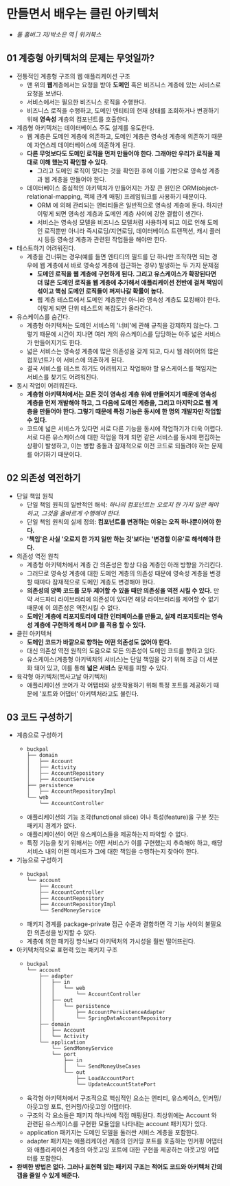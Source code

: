 # 만들면서 배우는 클린 아키텍처
- *톰 홈버그 저/박소은 역 | 위키북스*

## 01 계층형 아키텍처의 문제는 무엇일까?

- 전통적인 계층형 구조의 웹 애플리케이션 구조
  - 맨 위의 **웹**계층에서는 요청을 받아 **도메인** 혹은 비즈니스 계층에 있는 서비스로 요청을 보낸다.
  - 서비스에서는 필요한 비즈니스 로직을 수행한다.
  - 비즈니스 로직을 수행하고, 도메인 엔티티의 현재 상태를 조회하거나 변경하기 위해 **영속성** 계층의 컴포넌트를 호출한다. 
- 계층형 아키텍처는 데이터베이스 주도 설계를 유도한다.
  - 웹 계층은 도메인 계층에 의존하고, 도메인 계층은 영속성 계층에 의존하기 때문에 자연스레 데이터베이스에 의존하게 된다.
  - **다른 무엇보다도 도메인 로직을 먼저 만들어야 한다. 그래야만 우리가 로직을 제대로 이해 했는지 확인할 수 있다.**
    - 그리고 도메인 로직이 맞다는 것을 확인한 후에 이를 기반으로 영속성 계층과 웹 계층을 만들어야 한다.
  - 데이터베이스 중심적인 아키텍처가 만들어지는 가장 큰 원인은 ORM(object-relational-mapping, 객체 관계 매핑) 프레임워크를 사용하기 때문이다.
    - ORM 에 의해 관리되는 엔티티들은 일반적으로 영속성 계층에 둔다. 하지만 이렇게 되면 영속성 계층과 도메인 계층 사이에 강한 결합이 생긴다.
    - 서비스는 영속성 모델을 비즈니스 모델처럼 사용하게 되고 이로 인해 도메인 로직뿐만 아니라 즉시로딩/지연로딩, 데이터베이스 트랜잭션, 캐시 플러시 등등 영속성 계층과 관련된 작업들을 해야만 한다.
- 테스트하기 어려워진다.
  - 계층을 건너뛰는 경우(예를 들면 엔티티의 필드를 단 하나만 조작하면 되는 경우에 웹 계층에서 바로 영속성 계층에 접근하는 경우) 발생하는 두 가지 문제점
    - **도메인 로직을 웹 계층에 구현하게 된다. 그리고 유스케이스가 확장된다면 더 많은 도메인 로직을 웹 계층에 추가해서 애플리케이션 전반에 걸쳐 책임이 섞이고 핵심 도메인 로직들이 퍼져나갈 확률이 높다.**
    - 웹 계층 테스트에서 도메인 계층뿐만 아니라 영속성 계층도 모킹해야 한다. 이렇게 되면 단위 테스트의 복잡도가 올라간다.
- 유스케이스를 숨긴다.
  - 계층형 아키텍처는 도메인 서비스의 '너비'에 관해 규칙을 강제하지 않는다. 그렇기 때문에 시간이 지나면 여러 개의 유스케이스를 담당하는 아주 넓은 서비스가 만들어지기도 한다.
  - 넓은 서비스는 영속성 계층에 많은 의존성을 갖게 되고, 다시 웹 레이어의 많은 컴포넌트가 이 서비스에 의존하게 된다.
  - 결국 서비스를 테스트 하기도 어려워지고 작업해야 할 유스케이스를 책임지는 서비스를 찾기도 어려워진다.
- 동시 작업이 어려워진다.
  - **계층형 아키텍처에서는 모든 것이 영속성 계층 위에 만들어지기 때문에 영속성 계층을 먼저 개발해야 하고, 그 다음에 도메인 계층을, 그리고 마지막으로 웹 계층을
  만들어야 한다. 그렇기 때문에 특정 기능은 동시에 한 명의 개발자만 작업할 수 있다.**
  - 코드에 넓은 서비스가 있다면 서로 다른 기능을 동시에 작업하기가 더욱 어렵다. 서로 다른 유스케이스에 대한 작업을 하게 되면 같은 서비스를 동시에 편집하는 상황이 발생하고,
  이는 병합 충돌과 잠재적으로 이전 코드로 되돌려야 하는 문제를 야기하기 때문이다.


## 02 의존성 역전하기 

- 단일 책임 원칙
  - 단일 책임 원칙의 일반적인 해석: *하나의 컴포넌트는 오로지 한 가지 일만 해야 하고, 그것을 올바르게 수행해야 한다.*
  - 단일 책임 원칙의 실제 정의: **컴포넌트를 변경하는 이유는 오직 하나뿐이어야 한다.**
  - **'책임'은 사실 '오로지 한 가지 일만 하는 것'보다는 '변경할 이유'로 해석해야 한다.**
- 의존성 역전 원칙
  - 계층형 아키텍처에서 계층 간 의존성은 항상 다음 계층인 아래 방향을 가리킨다.
  - 그러므로 영속성 계층에 대한 도메인 계층의 의존성 때문에 영속성 계층을 변경할 때마다 잠재적으로 도메인 계층도 변경해야 한다.
  - **의존성의 양쪽 코드를 모두 제어할 수 있을 때만 의존성을 역전 시킬 수 있다.** 만약 서드파티 라이브러리에 의존성이 있다면 해당 라이브러리를 제어할 수 없기 때문에 이 의존성은 역전시킬 수 없다.
  - **도메인 계층에 리포지토리에 대한 인터페이스를 만들고, 실제 리포지토리는 영속성 계층에 구현하게 해서 DIP 를 적용 할 수 있다.**
- 클린 아키텍처
  - **도메인 코드가 바깥으로 향하는 어떤 의존성도 없어야 한다.**
  - 대신 의존성 역전 원칙의 도움으로 모든 의존성이 도메인 코드를 향하고 있다.
  - 유스케이스(계층형 아키텍처의 서비스)는 단일 책임을 갖기 위해 조금 더 세분화 돼어 있고, 이를 통해 **넓은 서비스** 문제를 피할 수 있다.
- 육각형 아키텍처(헥사고날 아키텍처)
  - 애플리케이션 코어가 각 어탭터와 상호작용하기 위해 특정 포트를 제공하기 때문에 '포트와 어댑터' 아키텍처라고도 불린다.

## 03 코드 구성하기

- 계층으로 구성하기
  - ~~~
    buckpal
    ├── domain
    │   ├── Account
    │   ├── Activity
    │   ├── AccountRepository
    │   ├── AccountService
    ├── persistence
    │   ├── AccountRepositoryImpl
    └── web
        └── AccountController
    ~~~
  - 애플리케이션의 기능 조각(functional slice) 이나 특성(feature)을 구분 짓는 패키지 경계가 없다.
  - 애플리케이션이 어떤 유스케이스들을 제공하는지 파악할 수 없다.
  - 특정 기능을 찾기 위해서는 어떤 서비스가 이를 구현했는지 추측해야 하고, 해당 서비스 내의 어떤 메서드가 그에 대한 책임을 수행하는지 찾아야 한다.
- 기능으로 구성하기
  - ~~~
    buckpal
    └── account
        ├── Account
        ├── AccountController
        ├── AccountRepository
        ├── AccountRepositoryImpl
        └── SendMoneyService
    ~~~
  - 패키지 경계를 package-private 접근 수준과 결합하면 각 기능 사이의 불필요한 의존성을 방지할 수 있다.
  - 계층에 의한 패키징 방식보다 아키텍처의 가시성을 훨씬 떨어뜨린다.
- 아키텍처적으로 표현력 있는 패키지 구조
  - ~~~
    buckpal
    └── account
        ├── adapter
        │   ├── in
        │   │   └── web
        │   │       └── AccountController
        │   ├── out
        │   │   └── persistence
        │   │       ├── AccountPersistenceAdapter
        │   │       └── SpringDataAccountRepository
        ├── domain
        │   ├── Account
        │   └── Activity
        └── application
            └── SendMoneyService
            └── port
                ├── in
                │   └── SendMoneyUseCases
                └── out
                    ├── LoadAccountPort
                    └── UpdateAccountStatePort
    ~~~
  - 육각형 아키텍처에서 구조적으로 핵심적인 요소는 엔티티, 유스케이스, 인커밍/아웃고잉 포트, 인커밍/아웃고잉 어댑터다.
  - 구조의 각 요소들은 패키지 하나씩에 직접 매핑된다. 최상위에는 Account 와 관련된 유스케이스를 구현한 모듈임을 나타내는 account 패키지가 있다.
  - application 패키지는 도메인 모델을 둘러싼 서비스 계층을 포함한다.
  - adapter 패키지는 애플리케이션 계층의 인커밍 포트를 호출하는 인커핑 어댑터와 애플리케이션 계층의 아웃고잉 포트에 대한 구현을 제공하는 아웃고잉 어댑터를 포함한다.
- **완벽한 방법은 없다. 그러나 표현력 있는 패키지 구조는 적어도 코드와 아키텍처 간의 갭을 줄일 수 있게 해준다.**